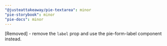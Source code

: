 ```yaml
---
"@justeattakeaway/pie-textarea": minor
"pie-storybook": minor
"pie-docs": minor
---
```


[Removed] - remove the `label` prop and use the pie-form-label component instead.